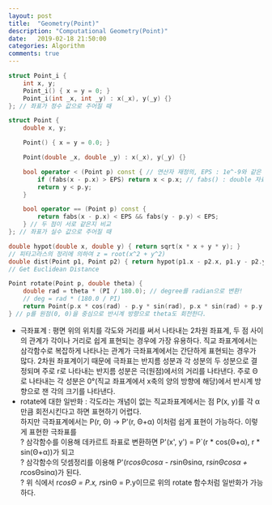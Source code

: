 ```yaml
---
layout: post
title:  "Geometry(Point)"
description: "Computational Geometry(Point)"
date:   2019-02-18 21:50:00
categories: Algorithm
comments: true
---
```

```c++
struct Point_i {
	int x, y;
	Point_i() { x = y = 0; }
	Point_i(int _x, int _y) : x(_x), y(_y) {}
}; // 좌표가 정수 값으로 주어질 때

struct Point {
	double x, y;

	Point() { x = y = 0.0; }

	Point(double _x, double _y) : x(_x), y(_y) {}

	bool operator < (Point p) const { // 연산자 재정의, EPS : 1e^-9와 같은 아주 작은 값 (문제에 따라 오차 범위 지정)
		if (fabs(x - p.x) > EPS) return x < p.x; // fabs() : double 자료형의 절대값
		return y < p.y;
	}

	bool operator == (Point p) const {
		return fabs(x - p.x) < EPS && fabs(y - p.y) < EPS;
	} // 두 점이 서로 같은지 비교
}; // 좌표가 실수 값으로 주어질 때

double hypot(double x, double y) { return sqrt(x * x + y * y); }
// 피타고라스의 정리에 의하여 z = root(x^2 + y^2)
double dist(Point p1, Point p2) { return hypot(p1.x - p2.x, p1.y - p2.y); }
// Get Euclidean Distance

Point rotate(Point p, double theta) {
	double rad = theta * (PI / 180.0); // degree를 radian으로 변환!
	// deg = rad * (180.0 / PI)
	return Point(p.x * cos(rad) - p.y * sin(rad), p.x * sin(rad) + p.y * cos(rad));
} // p를 원점(0, 0)을 중심으로 반시계 방향으로 theta도 회전한다.
```

* 극좌표계 : 평면 위의 위치를 각도와 거리를 써서 나타내는 2차원 좌표계, 두 점 사이의 관계가 각이나 거리로 쉽게 표현되는 경우에 가장 유용하다. 
  직교 좌표계에서는 삼각함수로 복잡하게 나타나는 관계가 극좌표계에서는 간단하게 표현되는 경우가 많다. 
  2차원 좌표계이기 때문에 극좌표는 반지름 성분과  각 성분의 두 성분으로 결정되며 주로 r로 나타내는 반지름 성분은 극(원점)에서의 거리를 나타낸다.
  주로 Θ로 나타내는 각 성분은 0°(직교 좌표계에서 x축의 양의 방향에 해당)에서 반시계 방향으로 잰 각의 크기를 나타낸다.
* rotate에 대한 일반화 : 각도라는 개념이 없는 직교좌표계에서는 점 P(x, y)를 각 α만큼 회전시킨다고 하면 표현하기 어렵다.  
     하지만 극좌표계에서는 P(r, Θ) -> P'(r, Θ+α) 이처럼 쉽게 표현이 가능하다. 이렇게 표현한 극좌표를    
     ?		 삼각함수를 이용해 데카르트 좌표로 변환하면 P'(x', y') = P`(r * cos(Θ+α), r * sin(Θ+α))가 되고  
     ?		 삼각함수의 덧셈정리를 이용해 P'(r*cosΘcosα - r*sinΘsinα, r*sinΘcosα + r*cosΘsinα)가 된다.  
     ?		 위 식에서 r*cosΘ = P.x, r*sinΘ = P.y이므로 위의 rotate 함수처럼 일반화가 가능하다.